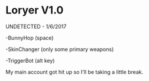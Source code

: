 # Loryer V1.0

UNDETECTED - 1/6/2017

-BunnyHop (space)

-SkinChanger (only some primary weapons)

-TriggerBot (alt key)


My main account got hit up so I'll be taking a little break.
